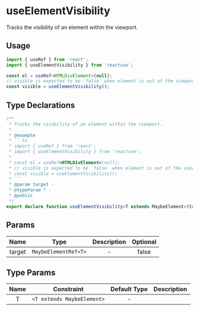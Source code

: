 # useElementVisibility
Tracks the visibility of an element within the viewport.
## Usage
```ts
import { useRef } from 'react';
import { useElementVisibility } from 'reactuse';

const el = useRef<HTMLDivElement>(null);
// visible is expected to be `false` when element is out of the viewport
const visible = useElementVisibility();
```
## Type Declarations
```ts
/**
 * Tracks the visibility of an element within the viewport.
 *
 * @example
 * ```ts
 * import { useRef } from 'react';
 * import { useElementVisibility } from 'reactuse';
 *
 * const el = useRef<HTMLDivElement>(null);
 * // visible is expected to be `false` when element is out of the viewport
 * const visible = useElementVisibility();
 * ```
 * @param target -
 * @typeParam T -
 * @public
 */
export declare function useElementVisibility<T extends MaybeElement>(target: MaybeElementRef<T>): boolean;
```
## Params
| Name | Type | Description | Optional |
| :---: | :---: | :---: | :---: |
| target | `MaybeElementRef<T>` | - | false |
## Type Params
| Name | Constraint | Default Type | Description |
| :---: | :---: | :---: | :---: |
| T | `<T extends MaybeElement>` | -  |  |